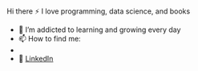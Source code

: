 Hi there
 :zap: I love programming, data science, and books
- 🌱 I’m addicted to learning and growing every day
- 📫 How to find me: 
 - [instagram]: https://www.instagram.com/iremckirr
  - :office: [LinkedIn](https://www.linkedin.com/in/iremçakır/)
  


